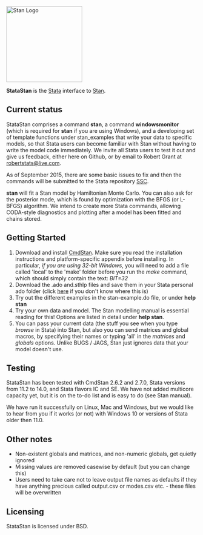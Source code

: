 
<a href="http://mc-stan.org">
<img src="https://raw.githubusercontent.com/stan-dev/logos/master/logo.png" width=200 alt="Stan Logo"/>
</a>

**StataStan** is the [Stata](http://www.stata.com) interface to [Stan](http://mc-stan.org).

Current status
---------
StataStan comprises a command **stan**, a command **windowsmonitor** (which is required for **stan** if you are using Windows), and a developing set of template functions under stan_examples that write your data to specific models, so that Stata users can become familiar with Stan without having to write the model code immediately. We invite all Stata users to test it out and give us feedback, either here on Github, or by email to Robert Grant at [robertstats@live.com](mailto:robertstats@live.com).

As of September 2015, there are some basic issues to fix and then the commands will be submitted to the Stata repository [SSC](https://ideas.repec.org/s/boc/bocode.html).

**stan** will fit a Stan model by Hamiltonian Monte Carlo. You can also ask for the posterior mode, which is found by optimization with the BFGS (or L-BFGS) algorithm. We intend to create more Stata commands, allowing CODA-style diagnostics and plotting after a model has been fitted and chains stored.

Getting Started
----------------
1. Download and install [CmdStan](http://mc-stan.org/cmdstan.html). Make sure you read the installation instructions and platform-specific appendix before installing. In particular, _if you are using 32-bit Windows_, you will need to add a file called 'local' to the 'make' folder before you run the *make* command, which should simply contain the text: *BIT=32*
1. Download the .ado and.sthlp files and save them in your Stata personal ado folder (click [here](http://www.stata.com/support/faqs/programming/personal-ado-directory/) if you don't know where this is)
1. Try out the different examples in the stan-example.do file, or under **help stan**
1. Try your own data and model. The Stan modelling manual is essential reading for this! Options are listed in detail under **help stan**.
1. You can pass your current data (the stuff you see when you type *browse* in Stata) into Stan, but also you can send matrices and global macros, by specifying their names or typing 'all' in the *matrices* and *globals* options. Unlike BUGS / JAGS, Stan just ignores data that your model doesn't use.

Testing
-----------------
StataStan has been tested with CmdStan 2.6.2 and 2.7.0, Stata versions from 11.2 to 14.0, and Stata flavors IC and SE. We have not added multicore capacity yet, but it is on the to-do list and is easy to do (see Stan manual).

We have run it successfully on Linux, Mac and Windows, but we would like to hear from you if it works (or not) with Windows 10 or versions of Stata older then 11.0.

Other notes
---------------
* Non-existent globals and matrices, and non-numeric globals, get quietly ignored
* Missing values are removed casewise by default (but you can change this)
* Users need to take care not to leave output file names as defaults if they have anything precious called output.csv or modes.csv etc. - these files will be overwritten

Licensing
---------
StataStan is licensed under BSD.
